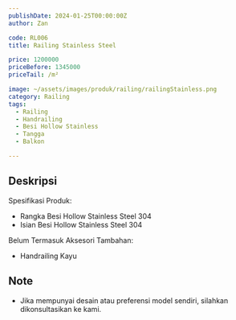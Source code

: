 ```yaml
---
publishDate: 2024-01-25T00:00:00Z
author: Zan

code: RL006
title: Railing Stainless Steel

price: 1200000
priceBefore: 1345000
priceTail: /m²

image: ~/assets/images/produk/railing/railingStainless.png
category: Railing
tags:
  - Railing
  - Handrailing
  - Besi Hollow Stainless
  - Tangga
  - Balkon

---
```


## Deskripsi

Spesifikasi Produk:
- Rangka Besi Hollow Stainless Steel 304
- Isian Besi Hollow Stainless Steel 304

Belum Termasuk Aksesori Tambahan:
- Handrailing Kayu

## Note
- Jika mempunyai desain atau preferensi model sendiri, silahkan dikonsultasikan ke kami.